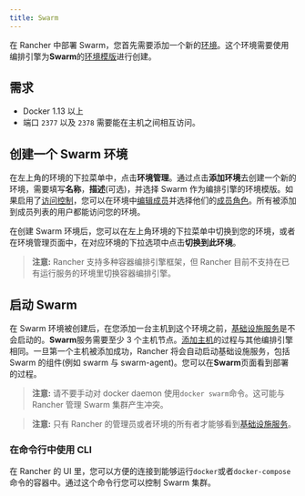 ```yaml
---
title: Swarm
---
```


在 Rancher 中部署 Swarm，您首先需要添加一个新的[环境](/docs/rancher1/configurations/environments/)。这个环境需要使用编排引擎为**Swarm**的[环境模版](/docs/rancher1/configurations/environments/_index#什么是环境模版)进行创建。

## 需求

- Docker 1.13 以上
- 端口 `2377` 以及 `2378` 需要能在主机之间相互访问。

## 创建一个 Swarm 环境

在左上角的环境的下拉菜单中，点击**环境管理**。通过点击**添加环境**去创建一个新的环境，需要填写**名称**，**描述**(可选)，并选择 Swarm 作为编排引擎的环境模版。如果启用了[访问控制](/docs/rancher1configurations/environments/access-control/_index)，您可以在环境中[编辑成员](/docs/rancher1/configurations/environments/_index#成员编辑)并选择他们的[成员角色](/docs/rancher1/configurations/environments/_index#成员角色)。所有被添加到成员列表的用户都能访问您的环境。

在创建 Swarm 环境后，您可以在左上角环境的下拉菜单中切换到您的环境，或者在环境管理页面中，在对应环境的下拉选项中点击**切换到此环境**。

> **注意:** Rancher 支持多种容器编排引擎框架，但 Rancher 目前不支持在已有运行服务的环境里切换容器编排引擎。

## 启动 Swarm

在 Swarm 环境被创建后，在您添加一台主机到这个环境之前，[基础设施服务](/docs/rancher1/rancher-service/_index)是不会启动的。**Swarm**服务需要至少 3 个主机节点。[添加主机](/docs/rancher1/infrastructure/hosts/_index)的过程与其他编排引擎相同。一旦第一个主机被添加成功，Rancher 将会自动启动基础设施服务，包括 Swarm 的组件(例如 swarm 与 swarm-agent)。您可以在**Swarm**页面看到部署的过程。

> **注意:** 请不要手动对 docker daemon 使用`docker swarm`命令。这可能与 Rancher 管理 Swarm 集群产生冲突。

> **注意:** 只有 Rancher 的管理员或者环境的所有者才能够看到[基础设施服务](/docs/rancher1/rancher-service/_index)。

### 在命令行中使用 CLI

在 Rancher 的 UI 里，您可以方便的连接到能够运行`docker`或者`docker-compose`命令的容器中。通过这个命令行您可以控制 Swarm 集群。
